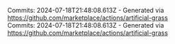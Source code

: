 Commits: 2024-07-18T21:48:08.613Z - Generated via https://github.com/marketplace/actions/artificial-grass
<br>
Commits: 2024-07-18T21:48:08.613Z - Generated via https://github.com/marketplace/actions/artificial-grass
<br>
